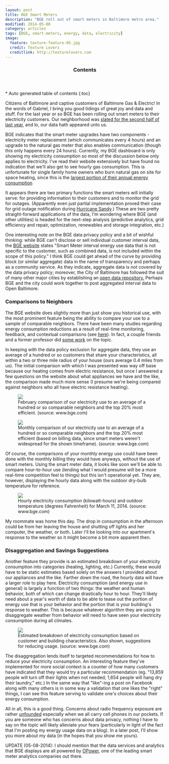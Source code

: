 ```yaml
---
layout: post
title: BGE Smart Meters
description: "BGE roll out of smart meters in Baltimore metro area."
modified: 2014-05-08
category: articles
tags: [BGE, smart-meters, energy, data, electricity]
image:
  feature: texture-feature-05.jpg
  credit: Texture Lovers
  creditlink: http://texturelovers.com
---
```


<section id="table-of-contents" class="toc">
  <header>
    <h3>Contents</h3>
  </header>
<div id="drawer" markdown="1">
*  Auto generated table of contents
{:toc}
</div>
</section><!-- /#table-of-contents -->

Citizens of Baltimore and captive customers of Baltimore Gas & Electric! In the words of Gabriel, I bring you good tidings of great joy and data and stuff. For the last year or so BGE has been rolling out smart meters to their electricity customers. Our neighborhood was <a href="http://www.bge.com/smartenergy/smartgrid/smartmeters/Pages/Installation-Schedule.aspx">slated for the second half of last year</a>, and lo, our data hath appeared unto us.

BGE indicates that the smart meter upgrades have two components - electricity meter replacement (which communicates every 4 hours) and an upgrade to the natural gas meter that also enables communication (though this only happens every 24 hours). Currently, my BGE dashboard is only showing my electricity consumption so most of the discussion below only applies to electricity. I've read their website extensively but have found no indication that we'll also get to see hourly gas consumption. This is unfortunate for single family home owners who burn natural gas on site for space heating, since this is the <a href="http://www.eia.gov/todayinenergy/detail.cfm?id=10271&src=%E2%80%B9%20Consumption%20%20%20%20%20%20Residential%20Energy%20Consumption%20Survey%20(RECS)-b1">largest portion of their annual energy consumption</a>

It appears there are two primary functions the smart meters will initially serve: for providing information to their customers and to monitor the grid for outages. (Apparently even just partial implementation proved their case for grid outage notification during <a href="http://www.greentechmedia.com/articles/read/bge-gets-a-taste-of-smart-meter-capabilities-during-sandy">Hurricane Sandy</a>.) These are two pretty straight-forward applications of the data, I'm wondering where BGE (and other utilities) is headed for the next-step analysis (predictive analytics, grid efficiency and repair, optimization, renewables and storage integration, etc.)

One interesting note on the BGE data privacy policy and a bit of wishful thinking: while BGE can't disclose or sell individual customer interval data, the <a href="http://www.bge.com/smartenergy/smartgrid/Pages/Data-Privacy-Policy.aspx">BGE website</a> states "Smart Meter interval energy use data that is not specific to the customer, such as combined data, is not included within the scope of this policy." I think BGE could get ahead of the curve by providing block (or similar aggregate) data in the name of transparency and perhaps as a community service. As they indicate, aggregate data is not covered by the data privacy policy; moreover, the City of Baltimore has followed the suit of many other major cities by establishing an <a href="https://data.baltimorecity.gov">open data repository.</a> Perhaps BGE and the city could work together to post aggregated interval data to Open Baltimore.

### Comparisons to Neighbors

The BGE website does slightly more than just show you historical use, with the most prominent feature being the ability to compare your use to a sample of comparable neighbors. There have been many studies regarding energy consumption reductions as a result of real-time monitoring, feedback, and contextual comparisons (see <a href="http://www1.eere.energy.gov/seeaction/pdfs/customerinformation_behavioral_status_summary.pdf
">here</a>). In fact, a couple friends and a former professor did <a href="http://www.sciencedirect.com/science/article/pii/S0378778813003782">some work</a> on the topic.

In keeping with the data policy exclusion for aggregate data, they use an average of a hundred or so customers that share your characteristics, all within a two or three mile radius of your house (ours average 0.4 miles from us). The initial comparison with which I was presented was way off base because our heating comes from electric resistance, but once I answered a few questions on the website about what appliances we have and the like, the comparison made much more sense (I presume we're being compared against neighbors who all have electric resistance heating).

<figure>
  <a href="{{ site.url }}/images/BGE-dashboard-01.png"><img src="{{ site.url }}/images/BGE-dashboard-01.png"></a>
  <figcaption>February comparison of our electricity use to an average of a hundred or so comparable neighbors and the top 20% most efficient. (source: www.bge.com)</figcaption>
</figure>

<figure>
  <a href="{{ site.url }}/images/BGE-dashboard-02.png"><img src="{{ site.url }}/images/BGE-dashboard-02.png"></a>
  <figcaption>Monthly comparison of our electricity use to an average of a hundred or so comparable neighbors and the top 20% most efficient (based on billing data, since smart meters weren't widespread for the shown timeframe). (source: www.bge.com)</figcaption>
</figure>

Of course, the comparisons of your monthly energy use could have been done with the monthly billing they would have anyways, without the use of smart meters. Using the smart meter data, it looks like soon we'll be able to compare hour-to-hour use (lending what I would presume will be a more real-time competition feel to things) but this isn't operational yet. They are, however, displaying the hourly data along with the outdoor dry-bulb temperature for reference.

<figure>
  <a href="{{ site.url }}/images/BGE-dashboard-04.png"><img src="{{ site.url }}/images/BGE-dashboard-04.png"></a>
  <figcaption>Hourly electricity consumption (kilowatt-hours) and outdoor temperature (degrees Fahrenheit) for March 11, 2014. (source: www.bge.com)</figcaption>
</figure>

My roommate was home this day. The drop in consumption in the afternoon could be from her leaving the house and shutting off lights and her computer, the weather, or both.  Later I'll be looking into our apartment's response to the weather so it might become a bit more apparent then.

### Disaggregation and Savings Suggestions

Another feature they provide is an estimated breakdown of your electricity consumption into categories (heating, lighting, etc.) Currently, these would have to be static estimates based solely on the answers I provided about our appliances and the like. Farther down the road, the hourly data will have a larger role to play here. Electricity consumption (and energy use in general) is largely a function of two things: the weather and human behavior, both of which can change drastically hour to hour. They'll likely need about a year's worth of data to be able to tease out the portion of energy use that is your behavior and the portion that is your building's response to weather. This is because whatever algorithm they are using to disaggregate weather from behavior will need to have seen your electricity consumption during all climates.

<figure>
  <a href="{{ site.url }}/images/BGE-dashboard-06.png"><img src="{{ site.url }}/images/BGE-dashboard-06.png"></a>
  <figcaption>Estimated breakdown of electricity consumption based on customer and building characteristics. Also shown, suggestions for reducing usage. (source: www.bge.com)</figcaption>
</figure>

The disaggregation lends itself to targeted recommendations for how to reduce your electricity consumption. An interesting feature they've implemented for more social context is a counter of how many customers have indicated that they would try a particular recommendation (eg. "13,859 people will turn off their lights when not needed; 1,654 people will hang dry their laundry," etc.) In the same way that "like"-ing a post on Facebook along with many others is in some way a validation that one likes the "right" things, I can see this feature serving to validate one's choices about their energy consumption.

All in all, this is a good thing. Concerns about radio frequency exposure are rather <a href="http://www.epri.com/abstracts/Pages/ProductAbstract.aspx?ProductId=000000000001021829">unfounded</a> especially when we all carry cell phones in our pockets. If you are someone who has concerns about data privacy, nothing I have to say on the topic will likely alleviate your fears (particularly in light of the fact that I'm posting my energy usage data on a blog). In a later post, I'll show you more about my data (in the hopes that you show me yours).

UPDATE (05-08-2014): I should mention that the data services and analytics that BGE displays are all powered by <a href='http://www.opower.com/'>OPower</a>, one of the leading smart meter analytics companies out there.
